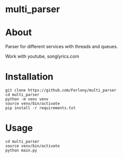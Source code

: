 # multi_parser

About
=====
Parser for different services with threads and queues.


Work with youtube, songlyrics.com


Installation
============
```
git clone https://github.com/Ferlony/multi_parser
cd multi_parser
python -m venv venv
source venv/bin/activate
pip install -r requirements.txt
```


Usage
=====
```
cd multi_parser
source venv/bin/activate
python main.py
```
